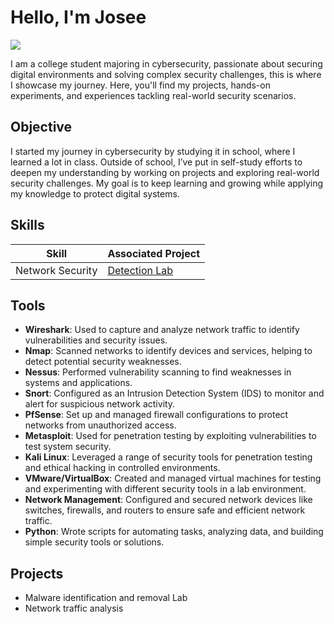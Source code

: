 # Hello, I'm Josee
<a href="https://www.linkedin.com/in/josee-nyaga"><img src="https://img.shields.io/badge/-LinkedIn-0072b1?&style=for-the-badge&logo=linkedin&logoColor=white" /></a>

I am a college student majoring in cybersecurity, passionate about securing digital environments and solving complex security challenges, this is where I showcase my journey. Here, you'll find my projects, hands-on experiments, and experiences tackling real-world security scenarios.

## Objective

I started my journey in cybersecurity by studying it in school, where I learned a lot in class. Outside of school, I’ve put in self-study efforts to deepen my understanding by working on projects and exploring real-world security challenges. My goal is to keep learning and growing while applying my knowledge to protect digital systems.

## Skills

| Skill                                         | Associated Project         |
|-----------------------------------------------|----------------------------|
| Network Security                              | <a href="https://google.com">Detection Lab</a>|

## Tools

- **Wireshark**: Used to capture and analyze network traffic to identify vulnerabilities and security issues.
- **Nmap**: Scanned networks to identify devices and services, helping to detect potential security weaknesses.
- **Nessus**: Performed vulnerability scanning to find weaknesses in systems and applications.
- **Snort**: Configured as an Intrusion Detection System (IDS) to monitor and alert for suspicious network activity.
- **PfSense**: Set up and managed firewall configurations to protect networks from unauthorized access.
- **Metasploit**: Used for penetration testing by exploiting vulnerabilities to test system security.
- **Kali Linux**: Leveraged a range of security tools for penetration testing and ethical hacking in controlled environments.
- **VMware/VirtualBox**: Created and managed virtual machines for testing and experimenting with different security tools in a lab environment.
- **Network Management**: Configured and secured network devices like switches, firewalls, and routers to ensure safe and efficient network traffic.
- **Python**: Wrote scripts for automating tasks, analyzing data, and building simple security tools or solutions.

  
## Projects
- Malware identification and removal Lab
- Network traffic analysis
